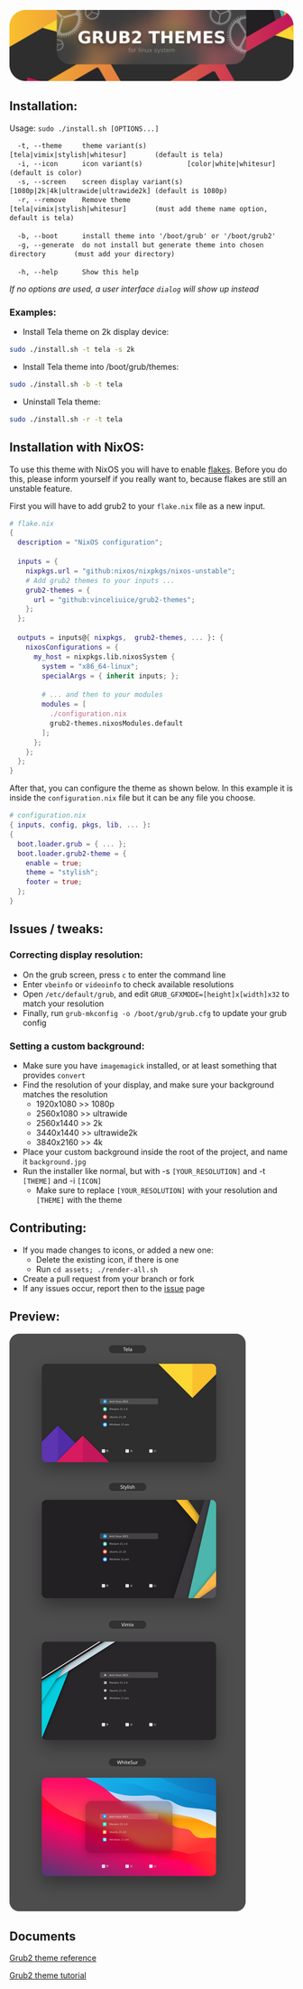 ![banner](banner.png?raw=true)

## Installation:

Usage:  `sudo ./install.sh [OPTIONS...]`

```
  -t, --theme     theme variant(s)          [tela|vimix|stylish|whitesur]       (default is tela)
  -i, --icon      icon variant(s)           [color|white|whitesur]              (default is color)
  -s, --screen    screen display variant(s) [1080p|2k|4k|ultrawide|ultrawide2k] (default is 1080p)
  -r, --remove    Remove theme              [tela|vimix|stylish|whitesur]       (must add theme name option, default is tela)

  -b, --boot      install theme into '/boot/grub' or '/boot/grub2'
  -g, --generate  do not install but generate theme into chosen directory       (must add your directory)

  -h, --help      Show this help
```

_If no options are used, a user interface `dialog` will show up instead_

### Examples:
 - Install Tela theme on 2k display device:

```sh
sudo ./install.sh -t tela -s 2k
```

 - Install Tela theme into /boot/grub/themes:

```sh
sudo ./install.sh -b -t tela
```

 - Uninstall Tela theme:

```sh
sudo ./install.sh -r -t tela
```

## Installation with NixOS:
To use this theme with NixOS you will have to enable [flakes](https://nixos.wiki/wiki/flakes). Before you do this, please inform yourself if you really want to, because flakes are still an unstable feature.

First you will have to add grub2 to your `flake.nix` file as a new input.
```nix
# flake.nix
{
  description = "NixOS configuration";

  inputs = {
    nixpkgs.url = "github:nixos/nixpkgs/nixos-unstable";
    # Add grub2 themes to your inputs ...
    grub2-themes = {
      url = "github:vinceliuice/grub2-themes";
    };
  };

  outputs = inputs@{ nixpkgs,  grub2-themes, ... }: {
    nixosConfigurations = {
      my_host = nixpkgs.lib.nixosSystem {
        system = "x86_64-linux";
        specialArgs = { inherit inputs; };

        # ... and then to your modules
        modules = [
          ./configuration.nix
          grub2-themes.nixosModules.default
        ];
      };
    };
  };
}
```

After that, you can configure the theme as shown below. In this example it is inside the `configuration.nix` file but it can be any file you choose.
```nix
# configuration.nix
{ inputs, config, pkgs, lib, ... }:
{
  boot.loader.grub = { ... };
  boot.loader.grub2-theme = {
    enable = true;
    theme = "stylish";
    footer = true;
  };
}
```

## Issues / tweaks:

### Correcting display resolution:

 - On the grub screen, press `c` to enter the command line
 - Enter `vbeinfo` or `videoinfo` to check available resolutions
 - Open `/etc/default/grub`, and edit `GRUB_GFXMODE=[height]x[width]x32` to match your resolution
 - Finally, run `grub-mkconfig -o /boot/grub/grub.cfg` to update your grub config

### Setting a custom background:

 - Make sure you have `imagemagick` installed, or at least something that provides `convert`
 - Find the resolution of your display, and make sure your background matches the resolution
   - 1920x1080 >> 1080p
   - 2560x1080 >> ultrawide
   - 2560x1440 >> 2k
   - 3440x1440 >> ultrawide2k
   - 3840x2160 >> 4k
 - Place your custom background inside the root of the project, and name it `background.jpg`
 - Run the installer like normal, but with -s `[YOUR_RESOLUTION]` and -t `[THEME]` and -i `[ICON]`
   - Make sure to replace `[YOUR_RESOLUTION]` with your resolution and `[THEME]` with the theme

## Contributing:
 - If you made changes to icons, or added a new one:
   - Delete the existing icon, if there is one
   - Run `cd assets; ./render-all.sh`
 - Create a pull request from your branch or fork
 - If any issues occur, report then to the [issue](https://github.com/vinceliuice/grub2-themes/issues) page

## Preview:
![preview](preview.png?raw=true)

## Documents

[Grub2 theme reference](https://wiki.rosalab.ru/en/index.php/Grub2_theme_/_reference)

[Grub2 theme tutorial](https://wiki.rosalab.ru/en/index.php/Grub2_theme_tutorial)
